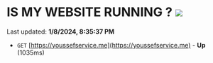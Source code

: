 # IS MY WEBSITE RUNNING ? [![](https://img.shields.io/static/v1?label=Sponsor&message=%E2%9D%A4&logo=GitHub&color=%23fe8e86)](https://github.com/sponsors/<username>)

Last updated: **1/8/2024, 8:35:37 PM**

- `GET` [https://youssefservice.me](https://youssefservice.me) - **Up** (1035ms)

